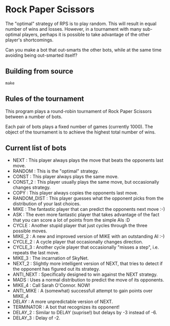# Rock Paper Scissors

The "optimal" strategy of RPS is to play random. This will result in equal
number of wins and losses. However, in a tournament with many sub-optimal
players, perhaps it is possible to take advantage of the other player's
shortcomings.

Can you make a bot that out-smarts the other bots, while at the same time
avoiding being out-smarted itself?

## Building from source
    make

## Rules of the tournament
This program plays a round-robin tournament of Rock Paper Scissors between a
number of bots.

Each pair of bots plays a fixed number of games (currently 1000). The object
of the tournament is to achieve the highest total number of wins.

## Current list of bots

* NEXT        : This player always plays the move that beats the opponents last move.
* RANDOM      : This is the "optimal" strategy.
* CONST       : This player always plays the same move.
* CONST_2     : This player usually plays the same move, but occasionally changes strategy.
* COPY        : This player always copies the opponents last move.
* RANDOM_DIST : This player guesses what the opponent picks from the distribution of your last choices.
* MIKE        : The fantastic player that can predict the opponents next move :-)
* ASK         : The even more fantastic player that takes advantage of the fact that you can score a lot of points from the simple AIs :D
* CYCLE       : Another stupid player that just cycles through the three possible moves.
* MIKE_2      : A new and improved version of MIKE with an outstanding AI :-)
* CYCLE_2     : A cycle player that occasionally changes direction.
* CYCLE_3     : Another cycle player that occasionally "misses a step", i.e. repeats the last move.
* MIKE_3      : The incarnation of SkyNet.
* NEXT_2      : Slightly more intelligent version of NEXT, that tries to detect if the opponent has figured out its strategy.
* ANTI_NEXT   : Specifically designed to win against the NEXT strategy.
* MADS        : Uses a normal distribution to predict the move of its opponents.
* MIKE_4      : Call Sarah O'Connor. NOW!
* ANTI_MIKE   : A (somewhat) successfull attempt to gain points over MIKE_4
* DELAY       : A more unpredictable version of NEXT.
* TERMINATOR  : A bot that recognizes its opponent!
* DELAY_2     : Similar to DELAY (suprise!) but delays by -3 instead of -6.
* DELAY_3     : Delay of -2.
